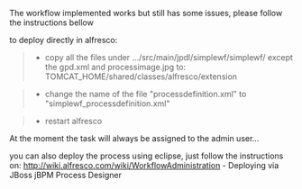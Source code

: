 The workflow implemented works but still has some issues, please follow the instructions bellow

to deploy directly in alfresco:
> - copy all the files under .../src/main/jpdl/simplewf/simplewf/ except the gpd.xml and processimage.jpg to: TOMCAT\_HOME/shared/classes/alfresco/extension

> - change the name of the file "processdefinition.xml" to "simplewf\_processdefinition.xml"

> - restart alfresco

At the moment the task will always be assigned to the admin user...


you can also deploy the process using eclipse, just follow the instructions on: http://wiki.alfresco.com/wiki/WorkflowAdministration - Deploying via JBoss jBPM Process Designer